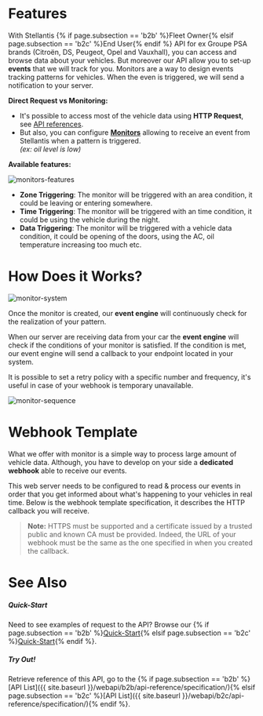# Features
With Stellantis {% if page.subsection == 'b2b' %}Fleet Owner{% elsif page.subsection == 'b2c' %}End User{% endif %} API for ex Groupe PSA brands (Citroën, DS, Peugeot, Opel and Vauxhall), you can access and browse data about your vehicles.
But moreover our API allow you to set-up **events** that we will track for you.
Monitors are a way to design events tracking patterns for vehicles.
When the even is triggered, we will send a notification to your server.

**Direct Request vs Monitoring:** 
- It's possible to access most of the vehicle data using **HTTP Request**, see [API references]({{site.baseurl}}//webapi/{{page.subsection}}/api-reference/specification/#article).
- But also, you can configure **[Monitors]({{site.baseurl}}/webapi/{{page.subsection}}/monitor/set-up/#article)** allowing to receive an event from Stellantis when a pattern is triggered.<br> *(ex: oil level is low)*


**Available features:**

![monitors-features]({{site.baseurl}}/assets/images/monitors-features.png)

- **Zone Triggering**: The monitor will be triggered with an area condition, it could be leaving or entering somewhere.
- **Time Triggering**: The monitor will be triggered with an time condition, it could be using the vehicle during the night.
- **Data Triggering**: The monitor will be triggered with a vehicle data condition, it could be opening of the doors, using the AC, oil temperature increasing too much etc.

# How Does it Works?

![monitor-system]({{site.baseurl}}/assets/images/monitor-system.png)

Once the monitor is created, our **event engine** will continuously check for the realization of your pattern.

When our server are receiving data from your car the **event engine** will check if the conditions of your monitor is satisfied. If the condition is met, our event engine will send a callback to your endpoint located in your system.

It is possible to set a retry policy with a specific number and frequency, it's useful in case of your webhook is temporary unavailable. 

![monitor-sequence]({{site.baseurl}}/assets/images/monitor-sequence.png)


# Webhook Template

What we offer with monitor is a simple way to process large amount of vehicle data. Although, you have to develop on your side a **dedicated webhook** able to receive our events.

This web server needs to be configured to read & process our events in order that you get informed about what's happening to your vehicles in real time. Below is the webhook template specification, it describes the HTTP callback you will receive.

> **Note:** HTTPS must be supported and a certificate issued by a trusted public and known CA must be provided. Indeed, the URL of your webhook must be the same as the one specified in when you created the callback.


# See Also

##### Quick-Start

Need to see examples of request to the API? Browse our {% if page.subsection == 'b2b' %}[Quick-Start]({{site.baseurl}}/webapi/b2b/quickstart/examples/){% elsif page.subsection == 'b2c' %}[Quick-Start]({{site.baseurl}}/webapi/b2c/quickstart/examples/){% endif %}.

##### Try Out!

Retrieve reference of this API, go to the {% if page.subsection == 'b2b' %}[API List]({{ site.baseurl }}/webapi/b2b/api-reference/specification/){% elsif page.subsection == 'b2c' %}[API List]({{ site.baseurl }}/webapi/b2c/api-reference/specification/){% endif %}.